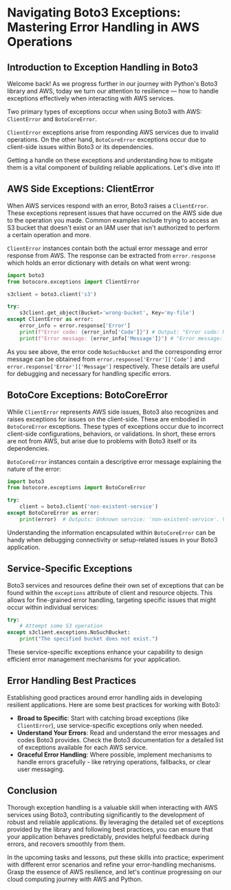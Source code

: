 # Navigating Boto3 Exceptions: Mastering Error Handling in AWS Operations

## Introduction to Exception Handling in Boto3
Welcome back! As we progress further in our journey with Python's Boto3 library and AWS, today we turn our attention to resilience — how to handle exceptions effectively when interacting with AWS services.

Two primary types of exceptions occur when using Boto3 with AWS: `ClientError` and `BotoCoreError`.

`ClientError` exceptions arise from responding AWS services due to invalid operations. On the other hand, `BotoCoreError` exceptions occur due to client-side issues within Boto3 or its dependencies.

Getting a handle on these exceptions and understanding how to mitigate them is a vital component of building reliable applications. Let's dive into it!

## AWS Side Exceptions: ClientError
When AWS services respond with an error, Boto3 raises a `ClientError`. These exceptions represent issues that have occurred on the AWS side due to the operation you made. Common examples include trying to access an S3 bucket that doesn't exist or an IAM user that isn't authorized to perform a certain operation and more.

`ClientError` instances contain both the actual error message and error response from AWS. The response can be extracted from `error.response` which holds an error dictionary with details on what went wrong:

```python
import boto3
from botocore.exceptions import ClientError

s3client = boto3.client('s3')

try:
    s3client.get_object(Bucket='wrong-bucket', Key='my-file')
except ClientError as error:
    error_info = error.response['Error']
    print(f"Error code: {error_info['Code']}") # Output: "Error code: NoSuchBucket"
    print(f"Error message: {error_info['Message']}") # "Error message: The specified bucket does not exist."
```
As you see above, the error code `NoSuchBucket` and the corresponding error message can be obtained from `error.response['Error']['Code']` and `error.response['Error']['Message']` respectively. These details are useful for debugging and necessary for handling specific errors.

## BotoCore Exceptions: BotoCoreError
While `ClientError` represents AWS side issues, Boto3 also recognizes and raises exceptions for issues on the client-side. These are embodied in `BotoCoreError` exceptions. These types of exceptions occur due to incorrect client-side configurations, behaviors, or validations. In short, these errors are not from AWS, but arise due to problems with Boto3 itself or its dependencies.

`BotoCoreError` instances contain a descriptive error message explaining the nature of the error:

```python
import boto3
from botocore.exceptions import BotoCoreError

try:
    client = boto3.client('non-existent-service')
except BotoCoreError as error:
    print(error)  # Outputs: Unknown service: 'non-existent-service'. Valid service names are: accessanalyzer, account, ...
```
Understanding the information encapsulated within `BotoCoreError` can be handy when debugging connectivity or setup-related issues in your Boto3 application.

## Service-Specific Exceptions
Boto3 services and resources define their own set of exceptions that can be found within the `exceptions` attribute of client and resource objects. This allows for fine-grained error handling, targeting specific issues that might occur within individual services:

```python
try:
    # Attempt some S3 operation
except s3client.exceptions.NoSuchBucket:
    print("The specified bucket does not exist.")
```
These service-specific exceptions enhance your capability to design efficient error management mechanisms for your application.

## Error Handling Best Practices
Establishing good practices around error handling aids in developing resilient applications. Here are some best practices for working with Boto3:

* **Broad to Specific**: Start with catching broad exceptions (like `ClientError`), use service-specific exceptions only when needed.
* **Understand Your Errors**: Read and understand the error messages and codes Boto3 provides. Check the Boto3 documentation for a detailed list of exceptions available for each AWS service.
* **Graceful Error Handling**: Where possible, implement mechanisms to handle errors gracefully - like retrying operations, fallbacks, or clear user messaging.

## Conclusion
Thorough exception handling is a valuable skill when interacting with AWS services using Boto3, contributing significantly to the development of robust and reliable applications. By leveraging the detailed set of exceptions provided by the library and following best practices, you can ensure that your application behaves predictably, provides helpful feedback during errors, and recovers smoothly from them.

In the upcoming tasks and lessons, put these skills into practice; experiment with different error scenarios and refine your error-handling mechanisms. Grasp the essence of AWS resilience, and let's continue progressing on our cloud computing journey with AWS and Python.
